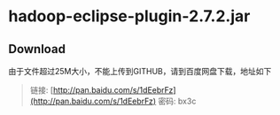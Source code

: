 # hadoop-eclipse-plugin-2.7.2.jar

## Download
  由于文件超过25M大小，不能上传到GITHUB，请到百度网盘下载，地址如下
  > 链接: [http://pan.baidu.com/s/1dEebrFz](http://pan.baidu.com/s/1dEebrFz) 密码: bx3c
